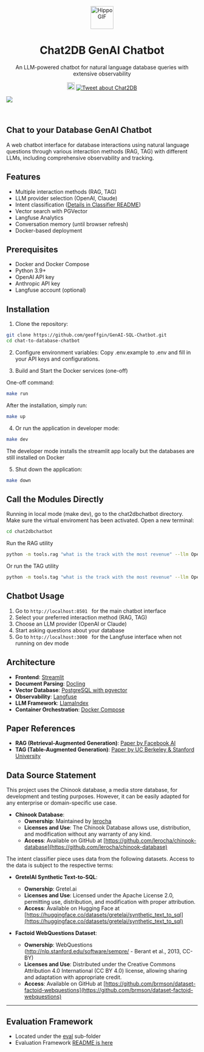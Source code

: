 <p align="center">
  <a href="[https://github.com/geoffgin/GenAI-SQL-Chatbot]">
    <img src="https://media.giphy.com/media/QDjpIL6oNCVZ4qzGs7/giphy.gif" alt="Hippo GIF" height="60"/>
  </a>
</p>
<h1 align="center">Chat2DB GenAI Chatbot</h1>
<p align="center">An LLM-powered chatbot for natural language database queries with extensive observability</p>

<p align="center">
	<a href="#"><img src="https://img.shields.io/badge/Chat2DB-Gen%20AI-8A2BE2" height="20"/></a>
<a href="https://twitter.com/intent/tweet?text=Chat%20to%20your%20Database.%20Chat2DB%20makes%20it%20easy%20to%20deploy%20an%20enterprise-ready%20solution%20using%20an%20LLM-Powered%20chatbot%20and%20explainability%20features.%20https://github.com/garyzava/chat-to-database-chatbot#%20%23opensource%20%23python%20%23genai%20%23llamaindex">
  <img src="https://img.shields.io/badge/tweet--blue?logo=x" alt="Tweet about Chat2DB" />
</a>
</p>

<p align="center">

![](chat2db.webp)

</p><br/>

## Chat to your Database GenAI Chatbot 

A web chatbot interface for database interactions using natural language questions through various interaction methods (RAG, TAG) with different LLMs, including comprehensive observability and tracking.

## Features

- Multiple interaction methods (RAG, TAG)
- LLM provider selection (OpenAI, Claude)
- Intent classification ([Details in Classifier README](./chat2dbchatbot/classifier/README-CLASSIFIER.md))
- Vector search with PGVector
- Langfuse Analytics
- Conversation memory (until browser refresh)
- Docker-based deployment

## Prerequisites

- Docker and Docker Compose
- Python 3.9+
- OpenAI API key
- Anthropic API key
- Langfuse account (optional)

## Installation

1. Clone the repository:
```bash
git clone https://github.com/geoffgin/GenAI-SQL-Chatbot.git
cd chat-to-database-chatbot
```
2. Configure environment variables:
Copy .env.example to .env and fill in your API keys and configurations.

3. Build and Start the Docker services (one-off)

One-off command:
```bash
make run
```

After the installation, simply run:
```bash
make up
```

4. Or run the application in developer mode:
```bash
make dev
```

The developer mode installs the streamlit app locally but the databases are still installed on Docker

5. Shut down the application:
```bash
make down
```

## Call the Modules Directly
Running in local mode (make dev), go to the chat2dbchatbot directory. Make sure the virtual enviroment has been activated. Open a new terminal:
```bash
cd chat2dbchatbot
```
Run the RAG utility
```bash
python -m tools.rag "what is the track with the most revenue" --llm OpenAI --temperature 0.1
```
Or run the TAG utility
```bash
python -m tools.tag "what is the track with the most revenue" --llm OpenAI --temperature 0.1
```

## Chatbot Usage

1. Go to ```http://localhost:8501 ``` for the main chatbot interface
2. Select your preferred interaction method (RAG, TAG)
3. Choose an LLM provider (OpenAI or Claude)
4. Start asking questions about your database
5. Go to ```http://localhost:3000 ``` for the Langfuse interface when not running on dev mode

## Architecture

- **Frontend**: [Streamlit](https://docs.streamlit.io/)
- **Document Parsing**: [Docling](https://github.com/DS4SD/docling)
- **Vector Database**: [PostgreSQL with pgvector](https://github.com/pgvector/pgvector)
- **Observability**: [Langfuse](https://langfuse.com/docs)
- **LLM Framework**: [LlamaIndex](https://docs.llamaindex.ai/)
- **Container Orchestration**: [Docker Compose](https://docs.docker.com/compose/)

## Paper References

- **RAG (Retrieval-Augmented Generation)**: [Paper by Facebook AI](https://arxiv.org/abs/2005.11401)
- **TAG (Table-Augmented Generation)**: [Paper by UC Berkeley & Stanford University](https://arxiv.org/pdf/2408.14717)


## Data Source Statement

This project uses the Chinook database, a media store database, for development and testing purposes. However, it can be easily adapted for any enterprise or domain-specific use case. 

- **Chinook Database**:
  - **Ownership**: Maintained by [lerocha](https://github.com/lerocha)
  - **Licenses and Use**: The Chinook Database allows use, distribution, and modification without any warranty of any kind.
  - **Access**: Available on GitHub at [https://github.com/lerocha/chinook-database](https://github.com/lerocha/chinook-database)

The intent classifier piece uses data from the following datasets. Access to the data is subject to the respective terms:

- **GretelAI Synthetic Text-to-SQL**:
  - **Ownership**: Gretel.ai
  - **Licenses and Use**: Licensed under the Apache License 2.0, permitting use, distribution, and modification with proper attribution.
  - **Access**: Available on Hugging Face at [https://huggingface.co/datasets/gretelai/synthetic_text_to_sql](https://huggingface.co/datasets/gretelai/synthetic_text_to_sql)

- **Factoid WebQuestions Dataset**:
  - **Ownership**: WebQuestions (http://nlp.stanford.edu/software/sempre/ - Berant et al., 2013, CC-BY)
  - **Licenses and Use**: Distributed under the Creative Commons Attribution 4.0 International (CC BY 4.0) license, allowing sharing and adaptation with appropriate credit.
  - **Access**: Available on GitHub at [https://github.com/brmson/dataset-factoid-webquestions](https://github.com/brmson/dataset-factoid-webquestions)

---

## Evaluation Framework

- Located under the [eval](eval/) sub-folder
- Evaluation Framework [README is here](eval/README.md)
